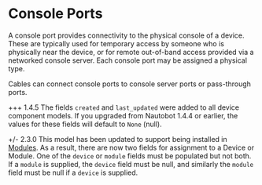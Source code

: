# Console Ports

A console port provides connectivity to the physical console of a device. These are typically used for temporary access by someone who is physically near the device, or for remote out-of-band access provided via a networked console server. Each console port may be assigned a physical type.

Cables can connect console ports to console server ports or pass-through ports.

+++ 1.4.5
    The fields `created` and `last_updated` were added to all device component models. If you upgraded from Nautobot 1.4.4 or earlier, the values for these fields will default to `None` (null).

+/- 2.3.0
    This model has been updated to support being installed in [Modules](module.md). As a result, there are now two fields for assignment to a Device or Module. One of the `device` or `module` fields must be populated but not both. If a `module` is supplied, the `device` field must be null, and similarly the `module` field must be null if a `device` is supplied.
